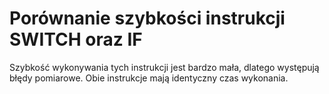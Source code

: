 # Porównanie szybkości instrukcji SWITCH oraz IF

Szybkość wykonywania tych instrukcji jest bardzo mała, dlatego występują błędy pomiarowe. Obie instrukcje mają identyczny czas wykonania.
